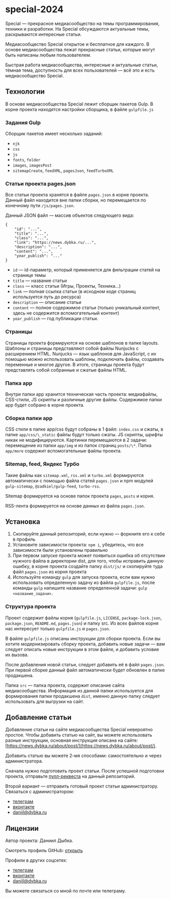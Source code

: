 # special-2024

Special — прекрасное медиасообщество на темы программирования, техники и разработки. На
Special обсуждаются актуальные темы, раскрываются интересные статьи.

Медиасообщество Special открытое и бесплатное для каждого. В основе медиасообщества
лежат прекрасные статьи, которые могут быть написаны любым пользователем.

Быстрая работа медиасообщества, интересные и актуальные статьи,
тёмная тема, доступность для всех пользователей — всё это и есть медиасообщество Special.

## Технологии

В основе медиасообщества Special лежит сборщик пакетов Gulp. В корне проекта находятся настройки сборщика,
в файле `gulpfile.js`

### Задания Gulp

Сборщик пакетов имеет несколько заданий:

- `njk`
- `css`
- `js`
- `fonts`, `folder`
- `images`, `imagesPost`
- `sitemapCreate`, `feedXML`, `pagesJson`, `feedTurboXML`

### Статьи проекта pages.json

Все статьи проекта хранятся в файле `pages.json` в корне проекта. Данный файл находится вне папки сборки, но перемещается по конечному
пути `/js/pages.json`.

Данный JSON файл — массив объектов следующего вида:

```
{
    "id": "...",
    "title": "...",
    "class": "...",
    "link": "https://news.dybka.ru/...",
    "description": "...",
    "content": "...",
    "year_publish": "..."
}
```

- `id` — id-параметр, который применяется для фильтрации статей на странице темы
- `title` — название статьи
- `class` — класс статьи (Игры, Проекты, Техника...)
- `link` — полная ссылка статьи (в исходном коде страниц используется путь до ресурса)
- `description` — описание статьи
- `content` — полное содержимое статьи (только уникальный контент, здесь не содержится вспомогательный контент)
- `year_publish` — год публикации статьи.

### Страницы

Страницы проекта формируются на основе шаблонов в папке layouts. Шаблоны и страницы представляют собой
файлы Nunjucks с расширением HTML. Nunjucks — язык шаблонов для JavaScript, с их помощью можно использовать
шаблоны, подключать файлы, создавать переменные и многое другое. В итоге, страницы проекта будут представлять
собой собранные и сжатые файлы HTML.

### Папка app

Внутри папки app хранится техническая часть проекта: медиафайлы, CSS-стили, JS скрипты и различные другие файлы.
Содержимое папки app будет собрано в корне проекта.

### Сборка папки app

CSS стили в папке app/css будут собраны в 1 файл: `index.css` и сжаты, в папке `app/css/\_static` файлы будут только сжаты.
JS скрипты, шрифты никак не модифицируются. Картинки перемещаются в 2 задачи: перемещение из папки `app/img` и из папок страниц `posts/\*`.
Папка `app/more` содержит вспомогательные файлы проекта.

### Sitemap, feed, Яндекс Турбо

Такие файлы как `sitemap.xml`, `rss.xml` и `turbo.xml` формируются автоматически с помощью файла статей `pages.json` и npm модулей `gulp-sitemap`,
`@zadkiel/gulp-feed`, `turbo-rss`.

Sitemap формируется на основе папок проекта `pages`, `posts` и корня.

RSS-лента формируется на основе данных из файла `pages.json`.

## Установка

1. Скопируйте данный репозиторий, если нужно — форкните его к себе в профиль
2. Установите зависимости проекта: `npm i`, убедитесь, что все зависимости были установлены правильно
3. При первом запуске проекта может появиться ошибка об отсутствии нужного файла в директории dist,
   для того, чтобы исправить данную ошибку, в корне проекта создайте папку `dist/js/` и скопируйте туда
   файл `pages.json` из корня проекта
4. Используйте команду `gulp` для запуска проекта, если вам нужно использовать определенную задачу из файла
   `gulpfile.js`, после команды `gulp` напишите название определенной задачи: `gulp <название_задачи>`.

### Структура проекта

Проект содержит файлы корня (`gulpfile.js`, `LICENSE`, `package-lock.json`, `package.json`, `README.md`, `pages.json`) и
папку src. Из всех файлов корня нас интересует только `gulpfile.js` и `pages.json`.

В файле `gulpfile.js` описаны инструкции для сборки проекта. Если вы хотите модернизировать сборку проекта,
добавить новые задачи — вам следует описать новые инструкции в этом файле, и добавить условие их вызова.

После добавления новой статьи, следует добавить её в файл `pages.json`. При первой сборке данный файл автоматически
будет обновлен в папке продакшена.

Папка `src` — папка проекта, содержит описание сайта медиасообщества. Информация из данной папки используется для
формирования папки продакшена `dist`, именно данную папку следует использовать для выгрузки на сайт.

## Добавление статьи

Добавление статьи на сайте медиасообщества Special невероятно простое. Чтобы добавить статью на сайт, вы можете использовать
разные инструкции, основная инструкция описана на сайте: [https://news.dybka.ru/about/post/](https://news.dybka.ru/about/post/).

Добавить статью вы можете 2-мя способами: самостоятельно и через администратора.

Сначала нужно подготовить проект статьи. После успешной подготовки проекта, отправьте [пулл-реквеста](https://github.com/DanyaBooba/special-2024/pulls)
на данный репозиторий.

Второй вариант — отправить готовый проект статьи администратору. Связаться с администратором:

- [телеграм](https://ddybka.t.me)
- [вконтакте](https://vk.com/ddybka)
- [daniil@dybka.ru](mailto:daniil@dybka.ru)

## Лицензии

Автор проекта: Даниил Дыбка.

Смотреть профиль GitHub: [открыть](https://github.com/DanyaBooba)

Профили в других соцсетях:

- [телеграм](https://ddybka.t.me)
- [вконтакте](https://vk.com/ddybka)
- [daniil@dybka.ru](mailto:daniil@dybka.ru)

Вы можете связаться со мной по почте или телеграму.

